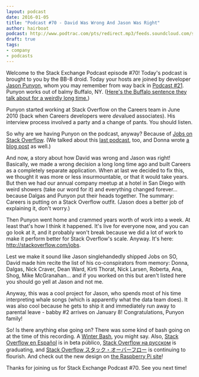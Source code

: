 ```yaml
---
layout: podcast
date: 2016-01-05
title: "Podcast #70 - David Was Wrong And Jason Was Right"
author: hairboat
podcast: http://www.podtrac.com/pts/redirect.mp3/feeds.soundcloud.com/stream/240294514-stack-exchange-stack-exchange-podcast-70-david-was-wrong-and-jason-was-right.mp3
draft: true
tags:
- company
- podcasts
---
```


Welcome to the Stack Exchange Podcast episode #70! Today's podcast is brought to you by the BB-8 droid. Today your hosts are joined by developer [Jason Punyon](http://stackoverflow.com/users/6212/jason-punyon), whom you may remember from way back in [Podcast #21](https://blog.stackoverflow.com/2011/10/se-podcast-21/). Punyon works out of balmy Buffalo, NY. ([Here's the Buffalo sentence they talk about for a weirdly long time.](https://en.wikipedia.org/wiki/Buffalo_buffalo_Buffalo_buffalo_buffalo_buffalo_Buffalo_buffalo))

Punyon started working at Stack Overflow on the Careers team in June 2010 (back when Careers developers were *de*valued associates). His interview process involved a party and a change of pants. You should listen. 

So why are we having Punyon on the podcast, anyway? Because of [Jobs on Stack Overflow](http://meta.stackoverflow.com/q/312452/865899). (We talked about this [last podcast](http://blog.stackoverflow.com/2015/11/podcast-69-its-too-rainy-for-a-parade/), too, and Donna wrote [a blog post](http://blog.stackoverflow.com/2015/12/bringing-jobs-to-stack-overflow/) as well.)

And now, a story about how David was wrong and Jason was right! Basically, we made a wrong decision a long long time ago and built Careers as a completely separate application. When at last we decided to fix this, we thought it was more or less insurmountable, or that it would take years. But then we had our annual company meetup at a hotel in San Diego with weird showers (take our word for it) and everything changed forever... because Dalgas and Punyon put their heads together. The summary: Careers is putting on a Stack Overflow outfit. (Jason does a better job of explaining it, don't worry.)

Then Punyon went home and crammed years worth of work into a week. At least that's how I think it happened. It's live for everyone now, and you can go look at it, and it probably won't break because we did a lot of work to make it perform better for Stack Overflow's scale. Anyway. It's here: http://stackoverflow.com/jobs. 

Lest we make it sound like Jason singlehandedly shipped Jobs on SO, David made him recite the list of his co-conspirators from memory: Donna, Dalgas, Nick Craver, Dean Ward, Kirti Thorat, Nick Larsen, Roberta, Ana, Shog, Mike McGranahan... and if you worked on this but aren't listed here you should go yell at Jason and not me. 

Anyway, this was a cool project for Jason, who spends most of his time interpreting whale songs (which is apparently what the data team does). It was also cool because he gets to ship it and immediately run away to parental leave - babby #2 arrives on January 8! Congratulations, Punyon family!

So! Is there anything else going on? There was some kind of bash going on at the time of this recording. A [Winter Bash](http://winterbash2015.stackexchange.com), you might say. Also, [Stack Overflow en Español](http://es.stackoverflow.com) is in beta público, [Stack Overflow на русском](http://ru.stackoverflow.com) is graduating, and [Stack Overflow スタック・オーバーフロー](http://ja.stackoverflow.com) is continuing to flourish. And check out the new design on [the Raspberry Pi site](http://raspberrypi.stackexchange.com)!

Thanks for joining us for Stack Exchange Podcast #70. See you next time!